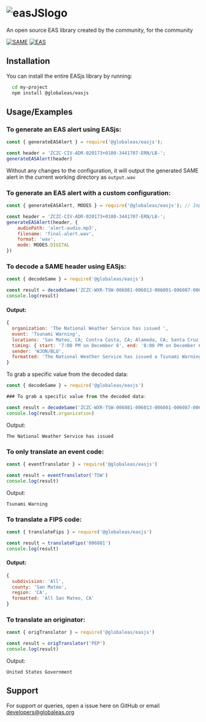 # ![easJSlogo](https://assets.gwes-cdn.net/easjs%20mock%20Medium.png)
An open source EAS library created by the community, for the community

[![SAME](https://img.shields.io/badge/SAME-Specific%20Area%20Message%20Encoding-red)](https://en.wikipedia.org/wiki/Specific_Area_Message_Encoding) [![EAS](https://img.shields.io/badge/EAS-Emergency%20Alert%20System-green)](https://en.wikipedia.org/wiki/Emergency_Alert_System)

## Installation
You can install the entire EASjs library by running:
```bash
  cd my-project
  npm install @globaleas/easjs
```
## Usage/Examples


### To generate an EAS alert using EASjs:
```javascript
const { generateEASAlert } = require('@globaleas/easjs');

const header = 'ZCZC-CIV-ADR-020173+0100-3441707-ERN/LB-';
generateEASAlert(header)
```
Without any changes to the configuration, it will output the generated SAME alert in the current working directory as `output.wav`

### To generate an EAS alert with a custom configuration:
```javascript
const { generateEASAlert, MODES } = require('@globaleas/easjs'); // Import the MODES object for configuration

const header = 'ZCZC-CIV-ADR-020173+0100-3441707-ERN/LB-';
generateEASAlert(header, {
    audioPath: 'alert-audio.mp3',
    filename: 'final-alert.wav',
    format: 'wav',
    mode: MODES.DIGITAL
})
```

### To decode a SAME header using EASjs:
```javascript
const { decodeSame } = require('@globaleas/easjs')

const result = decodeSame('ZCZC-WXR-TSW-006081-006013-006001-006087-006085+0100-3401900-WJON/BLU-')
console.log(result)
```

#### Output:

```javascript
{
  organization: 'The National Weather Service has issued ',
  event: 'Tsunami Warning',
  locations: 'San Mateo, CA; Contra Costa, CA; Alameda, CA; Santa Cruz, CA; Santa Clara, CA',
  timing: { start: '7:00 PM on December 6', end: '8:00 PM on December 6' },
  sender: 'WJON/BLU',
  formatted: 'The National Weather Service has issued a Tsunami Warning for San Mateo, CA; Contra Costa, CA; Alameda, CA; Santa Cruz, CA; Santa Clara, CA; beginning at 7:00 PM on December 6 and ending at 8:00 PM on December 6. Message from WJON/BLU'
}
```
To grab a specific value from the decoded data:
```javascript
const { decodeSame } = require('@globaleas/easjs')

### To grab a specific value from the decoded data:

const result = decodeSame('ZCZC-WXR-TSW-006081-006013-006001-006087-006085+0100-3401900-WJON/BLU-')
console.log(result.organization)
```
Output:
```
The National Weather Service has issued
```
### To only translate an event code:
```javascript
const { eventTranslator } = require('@globaleas/easjs')

const result = eventTranslator('TSW')
console.log(result)
```
Output:
```
Tsunami Warning
```
### To translate a FIPS code:

```javascript
const { translateFips } = require('@globaleas/easjs')

const result = translateFips('006081')
console.log(result)
```
#### Output:
```javascript
{
  subdivision: 'All',
  county: 'San Mateo',
  region: 'CA',
  formatted: 'All San Mateo, CA'
}
```
### To translate an originator:
```javascript
const { origTranslator } = require('@globaleas/easjs')

const result = origTranslator('PEP')
console.log(result)
```
Output:
```
United States Government
```
## Support

For support or queries, open a issue here on GitHub or email developers@globaleas.org

